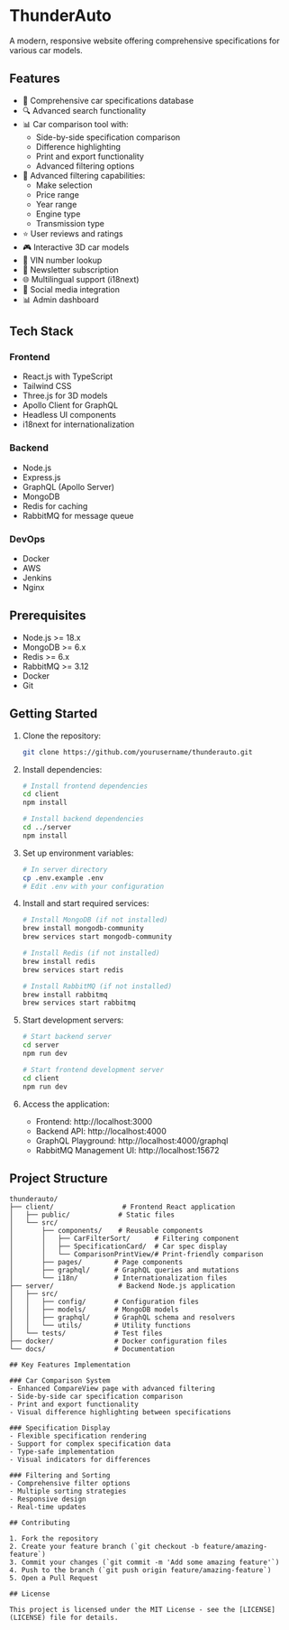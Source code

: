 # ThunderAuto

A modern, responsive website offering comprehensive specifications for various car models.

## Features

- 🚗 Comprehensive car specifications database
- 🔍 Advanced search functionality
- 📊 Car comparison tool with:
  - Side-by-side specification comparison
  - Difference highlighting
  - Print and export functionality
  - Advanced filtering options
- 🎯 Advanced filtering capabilities:
  - Make selection
  - Price range
  - Year range
  - Engine type
  - Transmission type
- ⭐ User reviews and ratings
- 🎮 Interactive 3D car models
- 🔢 VIN number lookup
- 📧 Newsletter subscription
- 🌐 Multilingual support (i18next)
- 📱 Social media integration
- 📊 Admin dashboard

## Tech Stack

### Frontend
- React.js with TypeScript
- Tailwind CSS
- Three.js for 3D models
- Apollo Client for GraphQL
- Headless UI components
- i18next for internationalization

### Backend
- Node.js
- Express.js
- GraphQL (Apollo Server)
- MongoDB
- Redis for caching
- RabbitMQ for message queue

### DevOps
- Docker
- AWS
- Jenkins
- Nginx

## Prerequisites

- Node.js >= 18.x
- MongoDB >= 6.x
- Redis >= 6.x
- RabbitMQ >= 3.12
- Docker
- Git

## Getting Started

1. Clone the repository:
   ```bash
   git clone https://github.com/yourusername/thunderauto.git
   ```

2. Install dependencies:
   ```bash
   # Install frontend dependencies
   cd client
   npm install

   # Install backend dependencies
   cd ../server
   npm install
   ```

3. Set up environment variables:
   ```bash
   # In server directory
   cp .env.example .env
   # Edit .env with your configuration
   ```

4. Install and start required services:
   ```bash
   # Install MongoDB (if not installed)
   brew install mongodb-community
   brew services start mongodb-community

   # Install Redis (if not installed)
   brew install redis
   brew services start redis

   # Install RabbitMQ (if not installed)
   brew install rabbitmq
   brew services start rabbitmq
   ```

5. Start development servers:
   ```bash
   # Start backend server
   cd server
   npm run dev

   # Start frontend development server
   cd client
   npm run dev
   ```

6. Access the application:
   - Frontend: http://localhost:3000
   - Backend API: http://localhost:4000
   - GraphQL Playground: http://localhost:4000/graphql
   - RabbitMQ Management UI: http://localhost:15672

## Project Structure

```
thunderauto/
├── client/                 # Frontend React application
│   ├── public/            # Static files
│   └── src/
│       ├── components/    # Reusable components
│       │   ├── CarFilterSort/      # Filtering component
│       │   ├── SpecificationCard/  # Car spec display
│       │   └── ComparisonPrintView/# Print-friendly comparison
│       ├── pages/        # Page components
│       ├── graphql/      # GraphQL queries and mutations
│       └── i18n/         # Internationalization files
├── server/                # Backend Node.js application
│   ├── src/
│   │   ├── config/       # Configuration files
│   │   ├── models/       # MongoDB models
│   │   ├── graphql/      # GraphQL schema and resolvers
│   │   └── utils/        # Utility functions
│   └── tests/            # Test files
├── docker/               # Docker configuration files
└── docs/                 # Documentation

## Key Features Implementation

### Car Comparison System
- Enhanced CompareView page with advanced filtering
- Side-by-side car specification comparison
- Print and export functionality
- Visual difference highlighting between specifications

### Specification Display
- Flexible specification rendering
- Support for complex specification data
- Type-safe implementation
- Visual indicators for differences

### Filtering and Sorting
- Comprehensive filter options
- Multiple sorting strategies
- Responsive design
- Real-time updates

## Contributing

1. Fork the repository
2. Create your feature branch (`git checkout -b feature/amazing-feature`)
3. Commit your changes (`git commit -m 'Add some amazing feature'`)
4. Push to the branch (`git push origin feature/amazing-feature`)
5. Open a Pull Request

## License

This project is licensed under the MIT License - see the [LICENSE](LICENSE) file for details.
